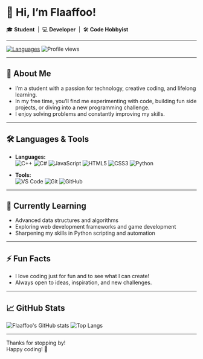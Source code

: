 # 👋 Hi, I’m Flaaffoo!

🎓 **Student** &nbsp;|&nbsp; 💻 **Developer** &nbsp;|&nbsp; 🛠️ **Code Hobbyist**

---

[![Languages](https://img.shields.io/badge/code-C++%2C%20C%23%2C%20JS%2C%20HTML%2C%20CSS%2C%20Python-blue?style=flat-square&logo=github)](https://github.com/Flaaffoo)
![Profile views](https://komarev.com/ghpvc/?username=Flaaffoo&color=blueviolet)

---

## 🚀 About Me

- I’m a student with a passion for technology, creative coding, and lifelong learning.
- In my free time, you’ll find me experimenting with code, building fun side projects, or diving into a new programming challenge.
- I enjoy solving problems and constantly improving my skills.

---

## 🛠️ Languages & Tools

- **Languages:**  
  ![C++](https://img.shields.io/badge/C++-00599C?style=flat-square&logo=cplusplus&logoColor=white)
  ![C#](https://img.shields.io/badge/C%23-239120?style=flat-square&logo=csharp&logoColor=white)
  ![JavaScript](https://img.shields.io/badge/JavaScript-F7DF1E?style=flat-square&logo=javascript&logoColor=black)
  ![HTML5](https://img.shields.io/badge/HTML5-E34F26?style=flat-square&logo=html5&logoColor=white)
  ![CSS3](https://img.shields.io/badge/CSS3-1572B6?style=flat-square&logo=css3&logoColor=white)
  ![Python](https://img.shields.io/badge/Python-3776AB?style=flat-square&logo=python&logoColor=white)

- **Tools:**  
  ![VS Code](https://img.shields.io/badge/VS%20Code-007ACC?style=flat-square&logo=visual-studio-code&logoColor=white)
  ![Git](https://img.shields.io/badge/Git-F05032?style=flat-square&logo=git&logoColor=white)
  ![GitHub](https://img.shields.io/badge/GitHub-181717?style=flat-square&logo=github&logoColor=white)

---

## 🌱 Currently Learning

- Advanced data structures and algorithms
- Exploring web development frameworks and game development
- Sharpening my skills in Python scripting and automation

---

## ⚡ Fun Facts

- I love coding just for fun and to see what I can create!
- Always open to ideas, inspiration, and new challenges.

---

## 📈 GitHub Stats

![Flaaffoo's GitHub stats](https://github-readme-stats.vercel.app/api?username=Flaaffoo&show_icons=true&theme=tokyonight)
![Top Langs](https://github-readme-stats.vercel.app/api/top-langs/?username=Flaaffoo&layout=compact&theme=tokyonight)

---

<!--
No social links yet—maybe next time!
-->

Thanks for stopping by!  
Happy coding! 🚀
